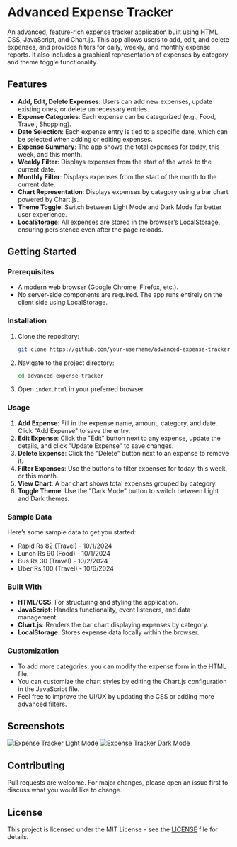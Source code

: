 # Advanced Expense Tracker

An advanced, feature-rich expense tracker application built using HTML, CSS, JavaScript, and Chart.js. This app allows users to add, edit, and delete expenses, and provides filters for daily, weekly, and monthly expense reports. It also includes a graphical representation of expenses by category and theme toggle functionality.

## Features

- **Add, Edit, Delete Expenses**: Users can add new expenses, update existing ones, or delete unnecessary entries.
- **Expense Categories**: Each expense can be categorized (e.g., Food, Travel, Shopping).
- **Date Selection**: Each expense entry is tied to a specific date, which can be selected when adding or editing expenses.
- **Expense Summary**: The app shows the total expenses for today, this week, and this month.
- **Weekly Filter**: Displays expenses from the start of the week to the current date.
- **Monthly Filter**: Displays expenses from the start of the month to the current date.
- **Chart Representation**: Displays expenses by category using a bar chart powered by Chart.js.
- **Theme Toggle**: Switch between Light Mode and Dark Mode for better user experience.
- **LocalStorage**: All expenses are stored in the browser’s LocalStorage, ensuring persistence even after the page reloads.

## Getting Started

### Prerequisites

- A modern web browser (Google Chrome, Firefox, etc.).
- No server-side components are required. The app runs entirely on the client side using LocalStorage.

### Installation

1. Clone the repository:
    ```bash
    git clone https://github.com/your-username/advanced-expense-tracker.git
    ```
2. Navigate to the project directory:
    ```bash
    cd advanced-expense-tracker
    ```
3. Open `index.html` in your preferred browser.

### Usage

1. **Add Expense**: Fill in the expense name, amount, category, and date. Click "Add Expense" to save the entry.
2. **Edit Expense**: Click the "Edit" button next to any expense, update the details, and click "Update Expense" to save changes.
3. **Delete Expense**: Click the "Delete" button next to an expense to remove it.
4. **Filter Expenses**: Use the buttons to filter expenses for today, this week, or this month.
5. **View Chart**: A bar chart shows total expenses grouped by category.
6. **Toggle Theme**: Use the "Dark Mode" button to switch between Light and Dark themes.

### Sample Data

Here’s some sample data to get you started:
- Rapid Rs 82 (Travel) - 10/1/2024
- Lunch Rs 90 (Food) - 10/1/2024
- Bus Rs 30 (Travel) - 10/2/2024
- Uber Rs 100 (Travel) - 10/6/2024

### Built With

- **HTML/CSS**: For structuring and styling the application.
- **JavaScript**: Handles functionality, event listeners, and data management.
- **Chart.js**: Renders the bar chart displaying expenses by category.
- **LocalStorage**: Stores expense data locally within the browser.

### Customization

- To add more categories, you can modify the expense form in the HTML file.
- You can customize the chart styles by editing the Chart.js configuration in the JavaScript file.
- Feel free to improve the UI/UX by updating the CSS or adding more advanced filters.

## Screenshots

![Expense Tracker Light Mode](./screenshots/light-mode.png)
![Expense Tracker Dark Mode](./screenshots/dark-mode.png)

## Contributing

Pull requests are welcome. For major changes, please open an issue first to discuss what you would like to change.

## License

This project is licensed under the MIT License - see the [LICENSE](LICENSE) file for details.
